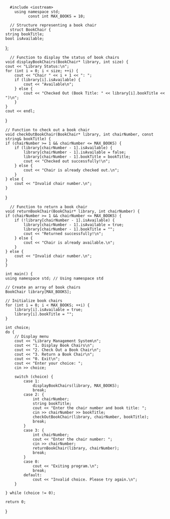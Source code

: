       #include <iostream>
        using namespace std;
              const int MAX_BOOKS = 10;

      // Structure representing a book chair
      struct BookChair {
    string bookTitle;
    bool isAvailable;
};


      // Function to display the status of book chairs
    void displayBookChairs(BookChair* library, int size) {
    cout << "Library Status:\n";
    for (int i = 0; i < size; ++i) {
        cout << "Chair " << i + 1 << ": ";
        if (library[i].isAvailable) {
            cout << "Available\n";
        } else {
            cout << "Checked Out (Book Title: " << library[i].bookTitle << ")\n";
        }
    }
    cout << endl;
}

    // Function to check out a book chair
    void checkOutBookChair(BookChair* library, int chairNumber, const string& bookTitle) {
    if (chairNumber >= 1 && chairNumber <= MAX_BOOKS) {
        if (library[chairNumber - 1].isAvailable) {
            library[chairNumber - 1].isAvailable = false;
            library[chairNumber - 1].bookTitle = bookTitle;
            cout << "Checked out successfully!\n";
        } else {
            cout << "Chair is already checked out.\n";
        }
    } else {
        cout << "Invalid chair number.\n";
    }
}


      // Function to return a book chair
    void returnBookChair(BookChair* library, int chairNumber) {
    if (chairNumber >= 1 && chairNumber <= MAX_BOOKS) {
        if (!library[chairNumber - 1].isAvailable) {
            library[chairNumber - 1].isAvailable = true;
            library[chairNumber - 1].bookTitle = "";
            cout << "Returned successfully!\n";
        } else {
            cout << "Chair is already available.\n";
        }
    } else {
        cout << "Invalid chair number.\n";
    }
    }

    int main() {
    using namespace std; // Using namespace std

    // Create an array of book chairs
    BookChair library[MAX_BOOKS];

    // Initialize book chairs
    for (int i = 0; i < MAX_BOOKS; ++i) {
        library[i].isAvailable = true;
        library[i].bookTitle = "";
    }

    int choice;
    do {
        // Display menu
        cout << "Library Management System\n";
        cout << "1. Display Book Chairs\n";
        cout << "2. Check Out a Book Chair\n";
        cout << "3. Return a Book Chair\n";
        cout << "0. Exit\n";
        cout << "Enter your choice: ";
        cin >> choice;

        switch (choice) {
            case 1:
                displayBookChairs(library, MAX_BOOKS);
                break;
            case 2: {
                int chairNumber;
                string bookTitle;
                cout << "Enter the chair number and book title: ";
                cin >> chairNumber >> bookTitle;
                checkOutBookChair(library, chairNumber, bookTitle);
                break;
            }
            case 3: {
                int chairNumber;
                cout << "Enter the chair number: ";
                cin >> chairNumber;
                returnBookChair(library, chairNumber);
                break;
            }
            case 0:
                cout << "Exiting program.\n";
                break;
            default:
                cout << "Invalid choice. Please try again.\n";
        }

    } while (choice != 0);

    return 0;
}
